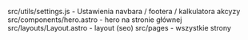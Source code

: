 src/utils/settings.js - Ustawienia navbara / footera / kalkulatora akcyzy
src/components/hero.astro - hero na stronie głównej
src/layouts/Layout.astro - layout (seo)
src/pages - wszystkie strony
